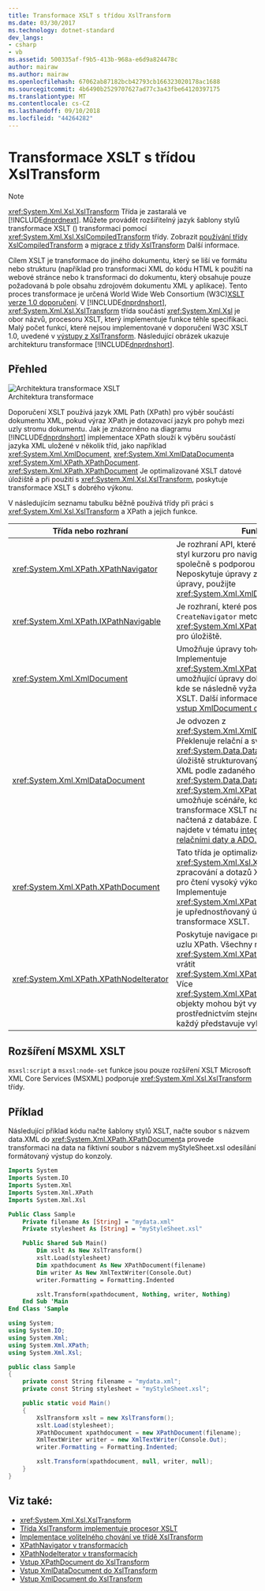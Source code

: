 ```yaml
---
title: Transformace XSLT s třídou XslTransform
ms.date: 03/30/2017
ms.technology: dotnet-standard
dev_langs:
- csharp
- vb
ms.assetid: 500335af-f9b5-413b-968a-e6d9a824478c
author: mairaw
ms.author: mairaw
ms.openlocfilehash: 67062ab87182bcb42793cb166323020178ac1688
ms.sourcegitcommit: 4b6490b2529707627ad77c3a43fbe64120397175
ms.translationtype: MT
ms.contentlocale: cs-CZ
ms.lasthandoff: 09/10/2018
ms.locfileid: "44264282"
---
```

# <a name="xslt-transformations-with-the-xsltransform-class"></a>Transformace XSLT s třídou XslTransform

> [!NOTE]
> <xref:System.Xml.Xsl.XslTransform> Třída je zastaralá ve [!INCLUDE[dnprdnext](../../../../includes/dnprdnext-md.md)]. Můžete provádět rozšiřitelný jazyk šablony stylů transformace XSLT () transformaci pomocí <xref:System.Xml.Xsl.XslCompiledTransform> třídy. Zobrazit [používání třídy XslCompiledTransform](using-the-xslcompiledtransform-class.md) a [migrace z třídy XslTransform](migrating-from-the-xsltransform-class.md) Další informace.

Cílem XSLT je transformace do jiného dokumentu, který se liší ve formátu nebo strukturu (například pro transformaci XML do kódu HTML k použití na webové stránce nebo k transformaci do dokumentu, který obsahuje pouze požadovaná b pole obsahu zdrojovém dokumentu XML y aplikace). Tento proces transformace je určená World Wide Web Consortium (W3C)[XSLT verze 1.0 doporučení](https://www.w3.org/TR/1999/REC-xslt-19991116). V [!INCLUDE[dnprdnshort](../../../../includes/dnprdnshort-md.md)], <xref:System.Xml.Xsl.XslTransform> třída součástí <xref:System.Xml.Xsl> je obor názvů, procesoru XSLT, který implementuje funkce téhle specifikaci. Malý počet funkcí, které nejsou implementované v doporučení W3C XSLT 1.0, uvedené v [výstupy z XslTransform](outputs-from-an-xsltransform.md). Následující obrázek ukazuje architekturu transformace [!INCLUDE[dnprdnshort](../../../../includes/dnprdnshort-md.md)].

## <a name="overview"></a>Přehled

![Architektura transformace XSLT](media/xslttransformationswithxsltransformclass.gif "xsltTransformationsWithXslTransformClass")  
Architektura transformace

Doporučení XSLT používá jazyk XML Path (XPath) pro výběr součástí dokumentu XML, pokud výraz XPath je dotazovací jazyk pro pohyb mezi uzly stromu dokumentu. Jak je znázorněno na diagramu [!INCLUDE[dnprdnshort](../../../../includes/dnprdnshort-md.md)] implementace XPath slouží k výběru součástí jazyka XML uložené v několik tříd, jako například <xref:System.Xml.XmlDocument>, <xref:System.Xml.XmlDataDocument>a <xref:System.Xml.XPath.XPathDocument>. <xref:System.Xml.XPath.XPathDocument> Je optimalizované XSLT datové úložiště a při použití s <xref:System.Xml.Xsl.XslTransform>, poskytuje transformace XSLT s dobrého výkonu.

V následujícím seznamu tabulku běžně používá třídy při práci s <xref:System.Xml.Xsl.XslTransform> a XPath a jejich funkce.

|Třída nebo rozhraní|Funkce|
|------------------------|--------------|
|<xref:System.Xml.XPath.XPathNavigator>|Je rozhraní API, které poskytuje model styl kurzoru pro navigaci v úložišti, společně s podporou dotaz XPath. Neposkytuje úpravy základní úložiště. Pro úpravy, použijte <xref:System.Xml.XmlDocument> třídy.|
|<xref:System.Xml.XPath.IXPathNavigable>|Je rozhraní, které poskytuje `CreateNavigator` metodu <xref:System.Xml.XPath.XPathNavigator> pro úložiště.|
|<xref:System.Xml.XmlDocument>|Umožňuje úpravy tohoto dokumentu. Implementuje <xref:System.Xml.XPath.IXPathNavigable>, umožňující úpravy dokumentu scénáře, kde se následně vyžadují transformace XSLT. Další informace najdete v tématu [vstup XmlDocument do XslTransform](xmldocument-input-to-xsltransform.md).|
|<xref:System.Xml.XmlDataDocument>|Je odvozen z <xref:System.Xml.XmlDocument>. Překlenuje relační a světů XML pomocí <xref:System.Data.DataSet> pro optimalizaci úložiště strukturovaných dat v dokumentu XML podle zadaného mapování na <xref:System.Data.DataSet>. Implementuje <xref:System.Xml.XPath.IXPathNavigable>, umožňuje scénáře, kde lze provádět transformace XSLT nad relační data načtená z databáze. Další informace najdete v tématu [integrace XML s relačními daty a ADO.NET](xml-integration-with-relational-data-and-adonet.md).|
|<xref:System.Xml.XPath.XPathDocument>|Tato třída je optimalizována pro <xref:System.Xml.Xsl.XslTransform> zpracování a dotazů XPath a poskytuje jen pro čtení vysoký výkon mezipaměti. Implementuje <xref:System.Xml.XPath.IXPathNavigable> a je upřednostňovaný úložiště pro transformace XSLT.|
|<xref:System.Xml.XPath.XPathNodeIterator>|Poskytuje navigace prostřednictvím sady uzlu XPath. Všechny metody výběr XPath <xref:System.Xml.XPath.XPathNavigator> vrátit <xref:System.Xml.XPath.XPathNodeIterator>. Více <xref:System.Xml.XPath.XPathNodeIterator> objekty mohou být vytvořeny prostřednictvím stejné úložiště, ve nichž každý představuje vybrané sady uzlů.|

## <a name="msxml-xslt-extensions"></a>Rozšíření MSXML XSLT

`msxsl:script` a `msxsl:node-set` funkce jsou pouze rozšíření XSLT Microsoft XML Core Services (MSXML) podporuje <xref:System.Xml.Xsl.XslTransform> třídy.

## <a name="example"></a>Příklad

Následující příklad kódu načte šablony stylů XSLT, načte soubor s názvem data.XML do <xref:System.Xml.XPath.XPathDocument>a provede transformaci na data na fiktivní soubor s názvem myStyleSheet.xsl odesílání formátovaný výstup do konzoly.

```vb
Imports System
Imports System.IO
Imports System.Xml
Imports System.Xml.XPath
Imports System.Xml.Xsl

Public Class Sample
    Private filename As [String] = "mydata.xml"
    Private stylesheet As [String] = "myStyleSheet.xsl"

    Public Shared Sub Main()
        Dim xslt As New XslTransform()
        xslt.Load(stylesheet)
        Dim xpathdocument As New XPathDocument(filename)
        Dim writer As New XmlTextWriter(Console.Out)
        writer.Formatting = Formatting.Indented

        xslt.Transform(xpathdocument, Nothing, writer, Nothing)
    End Sub 'Main
End Class 'Sample
```

```csharp
using System;
using System.IO;
using System.Xml;
using System.Xml.XPath;
using System.Xml.Xsl;

public class Sample 
{
    private const String filename = "mydata.xml";
    private const String stylesheet = "myStyleSheet.xsl";

    public static void Main()
    {
        XslTransform xslt = new XslTransform();
        xslt.Load(stylesheet);
        XPathDocument xpathdocument = new XPathDocument(filename);
        XmlTextWriter writer = new XmlTextWriter(Console.Out);
        writer.Formatting = Formatting.Indented;

        xslt.Transform(xpathdocument, null, writer, null);
    }
}
```

## <a name="see-also"></a>Viz také:

- <xref:System.Xml.Xsl.XslTransform>  
- [Třída XslTransform implementuje procesor XSLT](xsltransform-class-implements-the-xslt-processor.md)  
- [Implementace volitelného chování ve třídě XslTransform](implementation-of-discretionary-behaviors-in-the-xsltransform-class.md)  
- [XPathNavigator v transformacích](xpathnavigator-in-transformations.md)  
- [XPathNodeIterator v transformacích](xpathnodeiterator-in-transformations.md)  
- [Vstup XPathDocument do XslTransform](xpathdocument-input-to-xsltransform.md)  
- [Vstup XmlDataDocument do XslTransform](xmldatadocument-input-to-xsltransform.md)  
- [Vstup XmlDocument do XslTransform](xmldocument-input-to-xsltransform.md)  
